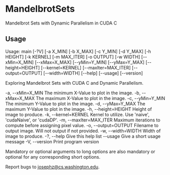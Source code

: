 # MandelbrotSets
Mandelbrot Sets with Dynamic Parallelism in CUDA C

## Usage 

Usage: main [-?V] [-a X_MIN] [-b X_MAX] [-c Y_MIN] [-d Y_MAX] [-h HEIGHT]
            [-k KERNEL] [-m MAX_ITER] [-o OUTPUT] [-w WIDTH] [--xMin=X_MIN]
            [--xMax=X_MAX] [--yMin=Y_MIN] [--yMax=Y_MAX] [--height=HEIGHT]
            [--kernel=KERNEL] [--maxIter=MAX_ITER] [--output=OUTPUT]
            [--width=WIDTH] [--help] [--usage] [--version]

Exploring Mandelbrot Sets with CUDA C and Dynamic Parallelism.

  -a, --xMin=X_MIN           The minimum X-Value to plot in the image.
  -b, --xMax=X_MAX           The maximum X-Value to plot in the image.
  -c, --yMin=Y_MIN           The minimum Y-Value to plot in the image.
  -d, --yMax=Y_MAX           The maximum Y-Value to plot in the image.
  -h, --height=HEIGHT        Height of image to produce.
  -k, --kernel=KERNEL        Kernel to utilize. Use 'naive', 'cudaNaive', or
                             'cudaDP'.
  -m, --maxIter=MAX_ITER     Maximum iterations to compute before assigning
                             pixel value.
  -o, --output=OUTPUT        Filename to output image. Will not output if not
                             provided.
  -w, --width=WIDTH          Width of image to produce.
  -?, --help                 Give this help list
      --usage                Give a short usage message
  -V, --version              Print program version

Mandatory or optional arguments to long options are also mandatory or optional
for any corresponding short options.

Report bugs to josephz@cs.washington.edu.

